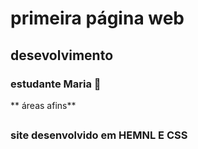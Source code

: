 # primeira página web
## desevolvimento 
### estudante Maria :blue_heart:
** áreas afins**
## 
## 
### site desenvolvido em HEMNL E CSS
